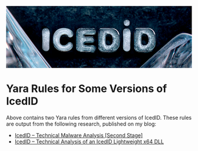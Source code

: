 <div style="display: flex; justify-content: center;">
  <img src="img/021120-icedid-banking-trojan-4-lrg.png">
</div>

# Yara Rules for Some Versions of IcedID

Above contains two Yara rules from different versions of IcedID. These rules are output from the following research, published on my blog:

- [IcedID – Technical Malware Analysis [Second Stage]](https://0x0d4y.blog/icedid-technical-analysis/)
- [IcedID – Technical Analysis of an IcedID Lightweight x64 DLL](https://0x0d4y.blog/icedid-technical-analysis-of-x64-dll-version/)